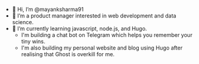 - 👋 Hi, I’m @mayanksharma91
- 👀 I’m a product manager interested in web development and data science.
- 🌱 I’m currently learning javascript, node.js, and Hugo.
  - I'm building a chat bot on Telegram which helps you remember your tiny wins.
  - I'm also building my personal website and blog using Hugo after realising that Ghost is overkill for me.

<!---
mayanksharma91/mayanksharma91 is a ✨ special ✨ repository because its `README.md` (this file) appears on your GitHub profile.
You can click the Preview link to take a look at your changes.
--->
